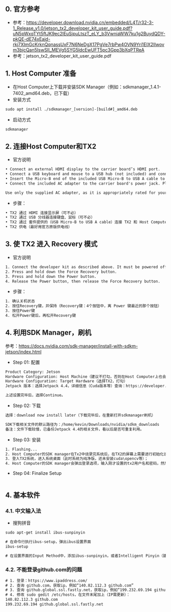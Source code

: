 ## 0. 官方参考
* 参考：https://developer.download.nvidia.cn/embedded/L4T/r32-3-1_Release_v1.0/jetson_tx2_developer_kit_user_guide.pdf?uN5pWxqTYt5ftJK9ec2lEuSipuLtszT_eLY_b3VwniaWW7ku1g2BuydQDY-pkQE-dE74xEajd-rkj7XImGcKrknQqnassUxF7N6NeDgX17PgVe7rbPw4OVN9Yri1EIX2IIwovm3bjcQan5IswSII_MEVg5SYG5ldcEwUFT5pc3Gpp3bXqPTReA
* 参考：jetson_tx2_developer_kit_user_guide.pdf

## 1. Host Computer 准备

* 在Host Computer上下载并安装SDK Manager（例如：sdkmanager_1.4.1-7402_amd64.deb，已下载）
* 安装方式
```html
sudo apt install ./sdkmanager_[version]-[build#]_amd64.deb 
```
* 启动方式
```html
sdkmanager
```

## 2. 连接Host Computer和TX2

* 官方说明
```html
• Connect an external HDMI display to the carrier board’s HDMI port.
• Connect a USB keyboard and mouse to a USB hub (not included) and connect the hub to the developer kit’s USB Type-A port.  (The USB Micro AB port will be needed for flashing.)
• Insert the Micro-B end of the included USB Micro-B to USB A cable to the carrier board’s USB Micro-AB port. Connect the other end to your Linux host computer.
• Connect the included AC adapter to the carrier board's power jack. Plug the AC adapter into an appropriately rated electrical outlet. 

Use only the supplied AC adapter, as it is appropriately rated for your device.
```

* 步骤： 
```html
• TX2 通过 HDMI 连接显示屏（可不必）
• TX2 通过 USB 分线器连接键盘、鼠标（可不必）
• TX2 通过 套件提供的（USB Micro-B to USB A cable）连接 TX2 和 Host Computer。
• TX2 供电（最好用官方原版供电线）
```

## 3. 使 TX2 进入 Recovery 模式

* 官方说明
```html
1. Connect the developer kit as described above. It must be powered off.
2. Press and hold down the Force Recovery button.
3. Press and hold down the Power button.
4. Release the Power button, then release the Force Recovery button.
```

* 步骤： 
```html
1. 确认关机状态
2. 按住Recovery键，并保持（Recovery键：4个按钮中，离 Power 键最近的那个按钮）
3. 按住Power键
4. 松开Power键后，再松开Recovery键
```

## 4. 利用SDK Manager，刷机
参考：https://docs.nvidia.com/sdk-manager/install-with-sdkm-jetson/index.html

* Step 01: 配置
```html
Product Category: Jetson
Hardware Configuration: Host Machine（建议不打勾，否则在Host Computer上也会安装一套软件）
Hardware Configuration: Target Hardware（选择TX2，打勾）
Jetpack 版本：选择Jetpack 4.4，详细信息（Cuda版本等）查询：https://developer.nvidia.com/jetpack-sdk-44-archive

上述设置完毕后，选择Continue。
```

* Step 02: 下载
```html
选择：download now install later（下载完毕后，在重新打开sdkmanager刷机）

SDK下载相关文件的默认路径为：/home/kevin/Downloads/nvidia/sdkm_downloads
备注：文件下载较慢，已备份Jetpack 4.4的相关文件，看以后是否可重复利用。
```

* Step 03: 安装
```html
1. Flashing...
2. Host Computer的SDK manager在Tx2中烧录完系统后，在TX2的屏幕上需要进行初始化设置，例如计算机名称(=kevin-tx2)、用户名(=kevin)、密码(=1)、键盘布局等；
3. 登入TX2系统，进入系统桌面（此时系统为纯净版，还未安装cuda\opencv等）；
4. Host Computer的SDK manager会弹出登录选项，输入刚才设置的tx2用户名和密码，然后Host Computer的SDK manager会继续在tx2中安装剩余软件；
```

* Step 04: Finalize Setup
```html

```

## 4. 基本软件

### 4.1. 中文输入法
* 搜狗拼音
```html
sudo apt-get install ibus-sunpinyin

# 在命令行执行ibus-setup，弹出ibus设置界面
ibus-setup

# 在设置界面的Input Method中，添加ibus-sunpinyin，或者Intelligent Pinyin（建议）输入法，即可

```

### 4.2. 不能登录github.com的问题
```html
# 1. 登录：https://www.ipaddress.com/
# 2. 查询 github.com，获取ip，例如“140.82.112.3 github.com”
# 3. 查询 github.global.ssl.fastly.net，获取ip，例如“199.232.69.194 github.global.ssl.fastly.net”
# 4. 修改 sudo gedit /etc/hosts，在文件末尾加上（IP需更新）：
140.82.112.3 github.com
199.232.69.194 github.global.ssl.fastly.net
```


